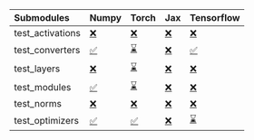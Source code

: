 | Submodules       | Numpy                                                                                                                           | Torch                                                                                                                           | Jax                                                                                                                             | Tensorflow                                                                                                                      |
|:-----------------|:--------------------------------------------------------------------------------------------------------------------------------|:--------------------------------------------------------------------------------------------------------------------------------|:--------------------------------------------------------------------------------------------------------------------------------|:--------------------------------------------------------------------------------------------------------------------------------|
| test_activations | <a href="https://github.com/unifyai/ivy/runs/7961904055?check_suite_focus=true" rel="noopener noreferrer" target="_blank">❌</a> | <a href="https://github.com/unifyai/ivy/runs/7961904697?check_suite_focus=true" rel="noopener noreferrer" target="_blank">❌</a> | <a href="https://github.com/unifyai/ivy/runs/7961905423?check_suite_focus=true" rel="noopener noreferrer" target="_blank">❌</a> | <a href="https://github.com/unifyai/ivy/runs/7961906002?check_suite_focus=true" rel="noopener noreferrer" target="_blank">❌</a> |
| test_converters  | <a href="https://github.com/unifyai/ivy/runs/7961904154?check_suite_focus=true" rel="noopener noreferrer" target="_blank">✅</a> | <a href="https://github.com/unifyai/ivy/runs/7961904813?check_suite_focus=true" rel="noopener noreferrer" target="_blank">⌛</a> | <a href="https://github.com/unifyai/ivy/runs/7961905535?check_suite_focus=true" rel="noopener noreferrer" target="_blank">❌</a> | <a href="https://github.com/unifyai/ivy/runs/7961906101?check_suite_focus=true" rel="noopener noreferrer" target="_blank">✅</a> |
| test_layers      | <a href="https://github.com/unifyai/ivy/runs/7961904237?check_suite_focus=true" rel="noopener noreferrer" target="_blank">❌</a> | <a href="https://github.com/unifyai/ivy/runs/7961904941?check_suite_focus=true" rel="noopener noreferrer" target="_blank">⌛</a> | <a href="https://github.com/unifyai/ivy/runs/7961905622?check_suite_focus=true" rel="noopener noreferrer" target="_blank">❌</a> | <a href="https://github.com/unifyai/ivy/runs/7961906210?check_suite_focus=true" rel="noopener noreferrer" target="_blank">❌</a> |
| test_modules     | <a href="https://github.com/unifyai/ivy/runs/7961904383?check_suite_focus=true" rel="noopener noreferrer" target="_blank">✅</a> | <a href="https://github.com/unifyai/ivy/runs/7961905070?check_suite_focus=true" rel="noopener noreferrer" target="_blank">⌛</a> | <a href="https://github.com/unifyai/ivy/runs/7961905746?check_suite_focus=true" rel="noopener noreferrer" target="_blank">❌</a> | <a href="https://github.com/unifyai/ivy/runs/7961906300?check_suite_focus=true" rel="noopener noreferrer" target="_blank">❌</a> |
| test_norms       | <a href="https://github.com/unifyai/ivy/runs/7961904496?check_suite_focus=true" rel="noopener noreferrer" target="_blank">❌</a> | <a href="https://github.com/unifyai/ivy/runs/7961905220?check_suite_focus=true" rel="noopener noreferrer" target="_blank">❌</a> | <a href="https://github.com/unifyai/ivy/runs/7961905841?check_suite_focus=true" rel="noopener noreferrer" target="_blank">❌</a> | <a href="https://github.com/unifyai/ivy/runs/7961906437?check_suite_focus=true" rel="noopener noreferrer" target="_blank">❌</a> |
| test_optimizers  | <a href="https://github.com/unifyai/ivy/runs/7961904608?check_suite_focus=true" rel="noopener noreferrer" target="_blank">✅</a> | <a href="https://github.com/unifyai/ivy/runs/7961905325?check_suite_focus=true" rel="noopener noreferrer" target="_blank">✅</a> | <a href="https://github.com/unifyai/ivy/runs/7961905923?check_suite_focus=true" rel="noopener noreferrer" target="_blank">❌</a> | <a href="https://github.com/unifyai/ivy/runs/7961906549?check_suite_focus=true" rel="noopener noreferrer" target="_blank">⌛</a> |